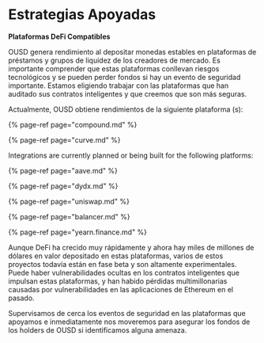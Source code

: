 # Estrategias Apoyadas

**Plataformas DeFi Compatibles**

OUSD genera rendimiento al depositar monedas estables en plataformas de préstamos y grupos de liquidez de los creadores de mercado. Es importante comprender que estas plataformas conllevan riesgos tecnológicos y se pueden perder fondos si hay un evento de seguridad importante. Estamos eligiendo trabajar con las plataformas que han auditado sus contratos inteligentes y que creemos que son más seguras.

Actualmente, OUSD obtiene rendimientos de la siguiente plataforma \(s\):

{% page-ref page="compound.md" %}

{% page-ref page="curve.md" %}

Integrations are currently planned or being built for the following platforms:

{% page-ref page="aave.md" %}

{% page-ref page="dydx.md" %}

{% page-ref page="uniswap.md" %}

{% page-ref page="balancer.md" %}

{% page-ref page="yearn.finance.md" %}

Aunque DeFi ha crecido muy rápidamente y ahora hay miles de millones de dólares en valor depositado en estas plataformas, varios de estos proyectos todavía están en fase beta y son altamente experimentales. Puede haber vulnerabilidades ocultas en los contratos inteligentes que impulsan estas plataformas, y han habido pérdidas multimillonarias causadas por vulnerabilidades en las aplicaciones de Ethereum en el pasado.

Supervisamos de cerca los eventos de seguridad en las plataformas que apoyamos e inmediatamente nos moveremos para asegurar los fondos de los holders de OUSD si identificamos alguna amenaza.



